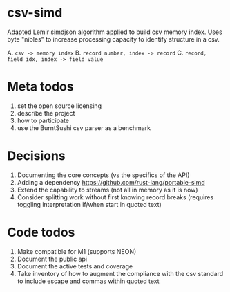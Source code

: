 # csv-simd
Adapted Lemir simdjson algorithm applied to build csv memory index.  Uses byte "nibles" to increase processing capacity to identify structure in a csv.

A. `csv -> memory index`
B. `record number, index -> record`
C. `record, field idx, index -> field value`

# Meta todos

1. set the open source licensing
2. describe the project
3. how to participate
4. use the BurntSushi csv parser as a benchmark

# Decisions

1. Documenting the core concepts (vs the specifics of the API)
2. Adding a dependency https://github.com/rust-lang/portable-simd
3. Extend the capability to streams (not all in memory as it is now)
4. Consider splitting work without first knowing record breaks (requires toggling interpretation if/when start in quoted text)


# Code todos

1. Make compatible for M1 (supports NEON)
2. Document the public api
3. Document the active tests and coverage
4. Take inventory of how to augment the compliance with the csv standard to include escape and commas within quoted text
